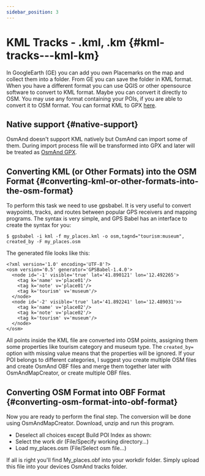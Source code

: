 ```yaml
---
sidebar_position: 3
---
```


# KML Tracks - .kml, .km {#kml-tracks---kml-km}

In GoogleEarth (GE) you can add you own Placemarks on the map and collect them into a folder. From GE you can save the folder in KML format. When you have a different format you can use QGIS or other opensource software to convert to KML format. Maybe you can convert it directly to OSM. You may use any format containing your POIs, if you are able to convert it to OSM format. You can format KML to GPX [here](https://kml2gpx.com/).

## Native support {#native-support}
OsmAnd doesn't support KML natively but OsmAnd can import some of them. During import process file will be transformed into GPX and later will be treated as [OsmAnd GPX](osmand-gpx).


## Converting KML (or Other Formats) into the OSM Format {#converting-kml-or-other-formats-into-the-osm-format}

To perform this task we need to use gpsbabel. It is very useful to convert waypoints, tracks, and routes between popular GPS receivers and mapping programs. The syntax is very simple, and GPS Babel has an interface to create the syntax for you:

```
$ gpsbabel -i kml -f my_places.kml -o osm,tagnd="tourism:museum",​created_by -F my_places.osm
```

The generated file looks like this:

```
<?xml version='1.0' encoding='UTF-8'?>
<osm version='0.5' generator='GPSBabel-1.4.0'>
  <node id='-1' visible='true' lat='41.890121' lon='12.492265'>
    <tag k='name' v='place01'/>
    <tag k='note' v='place01'/>
    <tag k='tourism' v='museum'/>
  </node>
  <node id='-2' visible='true' lat='41.892241' lon='12.489031'>>
    <tag k='name' v='place02'/>
    <tag k='note' v='place02'/>
    <tag k='tourism' v='museum'/>
  </node>
</osm>
```        

All points inside the KML file are converted into OSM points, assigning them some properties like tourism category and museum type. The `created_by=` option with missing value means that the properties will be ignored. If your POI belongs to different categories, I suggest you create multiple OSM files and create OsmAnd OBF files and merge them together later with OsmAndMapCreator, or create multiple OBF files.

## Converting OSM Format into OBF Format {#converting-osm-format-into-obf-format}

Now you are ready to perform the final step. The conversion will be done using OsmAndMapCreator. Download, unzip and run this program.
- Deselect all choices except Build POI Index as shown:
- Select the work dir (File/Specify working directory…)
- Load my_places.osm (File/Select osm file…)

If all is right you'll find My\_places.obf into your workdir folder. Simply upload this file into your devices OsmAnd tracks folder.
